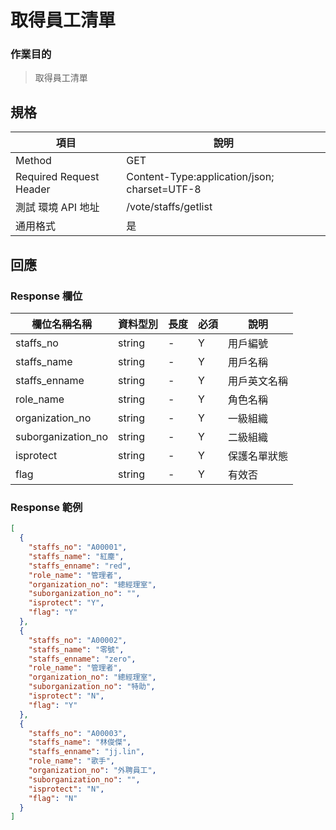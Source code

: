 # 取得員工清單

### 作業目的

> 取得員工清單

## 規格

| 項目                    | 說明                                         |
| ----------------------- | -------------------------------------------- |
| Method                  | GET                                          |
| Required Request Header | Content-Type:application/json; charset=UTF-8 |
| 測試 環境 API 地址      | /vote/staffs/getlist                           |
| 通用格式                | 是                                           |

## 回應

### Response 欄位

| 欄位名稱名稱       | 資料型別 | 長度 | 必須 | 說明         |
| ------------------ | -------- | ---- | ---- | ------------ |
| staffs_no          | string   | -    | Y    | 用戶編號     |
| staffs_name        | string   | -    | Y    | 用戶名稱     |
| staffs_enname      | string   | -    | Y    | 用戶英文名稱 |
| role_name          | string   | -    | Y    | 角色名稱     |
| organization_no    | string   | -    | Y    | 一級組織     |
| suborganization_no | string   | -    | Y    | 二級組織     |
| isprotect          | string   | -    | Y    | 保護名單狀態 |
| flag               | string   | -    | Y    | 有效否       |

### Response 範例

```json
[
  {
    "staffs_no": "A00001",
    "staffs_name": "紅塵",
    "staffs_enname": "red",
    "role_name": "管理者",
    "organization_no": "總經理室",
    "suborganization_no": "",
    "isprotect": "Y",
    "flag": "Y"
  },
  {
    "staffs_no": "A00002",
    "staffs_name": "零號",
    "staffs_enname": "zero",
    "role_name": "管理者",
    "organization_no": "總經理室",
    "suborganization_no": "特助",
    "isprotect": "N",
    "flag": "Y"
  },
  {
    "staffs_no": "A00003",
    "staffs_name": "林俊傑",
    "staffs_enname": "jj.lin",
    "role_name": "歌手",
    "organization_no": "外聘員工",
    "suborganization_no": "",
    "isprotect": "N",
    "flag": "N"
  }
]
```
